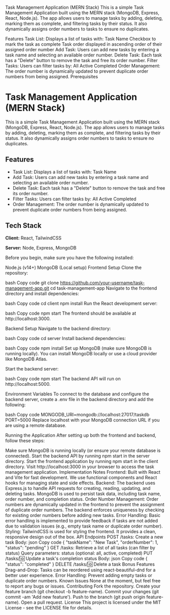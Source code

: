 Task Management Application (MERN Stack)
This is a simple Task Management Application built using the MERN stack (MongoDB, Express, React, Node.js). The app allows users to manage tasks by adding, deleting, marking them as complete, and filtering tasks by their status. It also dynamically assigns order numbers to tasks to ensure no duplicates.

Features
Task List: Displays a list of tasks with:
Task Name
Checkbox to mark the task as complete
Task order displayed in ascending order of their assigned order number
Add Task: Users can add new tasks by entering a task name and selecting an available order number.
Delete Task: Each task has a "Delete" button to remove the task and free its order number.
Filter Tasks: Users can filter tasks by:
All
Active
Completed
Order Management: The order number is dynamically updated to prevent duplicate order numbers from being assigned.
Prerequisites
# Task Management Application (MERN Stack)

This is a simple Task Management Application built using the MERN stack (MongoDB, Express, React, Node.js). The app allows users to manage tasks by adding, deleting, marking them as complete, and filtering tasks by their status. It also dynamically assigns order numbers to tasks to ensure no duplicates.





## Features

- Task List: Displays a list of tasks with: Task Name
- Add Task: Users can add new tasks by entering a task name and selecting an available order number.
- Delete Task: Each task has a "Delete" button to remove the task and free its order number.
- Filter Tasks: Users can filter tasks by: All Active Completed
- Order Management: The order number is dynamically updated to prevent duplicate order numbers from being assigned.




## Tech Stack

**Client:** React, TailwindCSS

**Server:** Node, Express, MongoDB


Before you begin, make sure you have the following installed:

Node.js (v14+)
MongoDB (Local setup)
Frontend Setup
Clone the repository:

bash
Copy code
git clone https://github.com/your-username/task-management-app.git
cd task-management-app
Navigate to the frontend directory and install dependencies:

bash
Copy code
cd client
npm install
Run the React development server:

bash
Copy code
npm start
The frontend should be available at http://localhost:3000.

Backend Setup
Navigate to the backend directory:

bash
Copy code
cd server
Install backend dependencies:

bash
Copy code
npm install
Set up MongoDB (make sure MongoDB is running locally). You can install MongoDB locally or use a cloud provider like MongoDB Atlas.

Start the backend server:

bash
Copy code
npm start
The backend API will run on http://localhost:5000.

Environment Variables
To connect to the database and configure the backend server, create a .env file in the backend directory and add the following:

bash
Copy code
MONGODB_URI=mongodb://localhost:27017/taskdb
PORT=5000
Replace localhost with your MongoDB connection URL if you are using a remote database.

Running the Application
After setting up both the frontend and backend, follow these steps:

Make sure MongoDB is running locally (or ensure your remote database is connected).
Start the backend API by running npm start in the server directory.
Start the frontend application by running npm start in the client directory.
Visit http://localhost:3000 in your browser to access the task management application.
Implementation Notes
Frontend: Built with React and Vite for fast development. We use functional components and React hooks for managing state and side effects.
Backend: The backend uses Express.js to handle API requests for creating, reading, updating, and deleting tasks. MongoDB is used to persist task data, including task name, order number, and completion status.
Order Number Management: Order numbers are dynamically updated in the frontend to prevent the assignment of duplicate order numbers. The backend enforces uniqueness by checking for existing order numbers before adding new tasks.
Error Handling: Basic error handling is implemented to provide feedback if tasks are not added due to validation issues (e.g., empty task name or duplicate order number).
Styling: TailwindCSS is used for styling the frontend. It provides a clean, responsive design out of the box.
API Endpoints
POST /tasks: Create a new task
Body:
json
Copy code
{
  "taskName": "New Task",
  "orderNumber": 1,
  "status": "pending"
}
GET /tasks: Retrieve a list of all tasks (can filter by status)
Query parameters: status (optional: all, active, completed)
PUT /tasks/:id: Update a task's completion status
Body:
json
Copy code
{
  "status": "completed"
}
DELETE /tasks/:id: Delete a task
Bonus Features
Drag-and-Drop: Tasks can be reordered using react-beautiful-dnd for a better user experience.
Error Handling: Prevent adding empty tasks or duplicate order numbers.
Known Issues
None at the moment, but feel free to report any bugs or issues.
Contributing
Fork the repository.
Create your feature branch (git checkout -b feature-name).
Commit your changes (git commit -am 'Add new feature').
Push to the branch (git push origin feature-name).
Open a pull request.
License
This project is licensed under the MIT License - see the LICENSE file for details.
